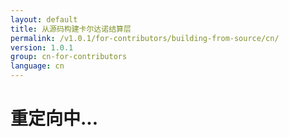 ```yaml
---
layout: default
title: 从源码构建卡尔达诺结算层
permalink: /v1.0.1/for-contributors/building-from-source/cn/
version: 1.0.1
group: cn-for-contributors
language: cn
---
```


# 重定向中...

<script>
    window.location.replace("https://github.com/input-output-hk/cardano-sl/blob/develop/docs/how-to/build-cardano-sl-and-daedalus-from-source-code.md");
</script>
